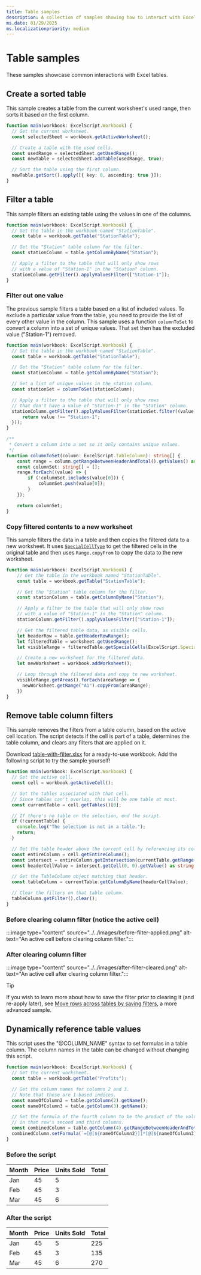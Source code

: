 ```yaml
---
title: Table samples
description: A collection of samples showing how to interact with Excel tables.
ms.date: 01/29/2025
ms.localizationpriority: medium
---
```


# Table samples

These samples showcase common interactions with Excel tables.

## Create a sorted table

This sample creates a table from the current worksheet's used range, then sorts it based on the first column.

```TypeScript
function main(workbook: ExcelScript.Workbook) {
  // Get the current worksheet.
  const selectedSheet = workbook.getActiveWorksheet();

  // Create a table with the used cells.
  const usedRange = selectedSheet.getUsedRange();
  const newTable = selectedSheet.addTable(usedRange, true);

  // Sort the table using the first column.
  newTable.getSort().apply([{ key: 0, ascending: true }]);
}
```

## Filter a table

This sample filters an existing table using the values in one of the columns.

```TypeScript
function main(workbook: ExcelScript.Workbook) {
  // Get the table in the workbook named "StationTable".
  const table = workbook.getTable("StationTable");

  // Get the "Station" table column for the filter.
  const stationColumn = table.getColumnByName("Station");

  // Apply a filter to the table that will only show rows 
  // with a value of "Station-1" in the "Station" column.
  stationColumn.getFilter().applyValuesFilter(["Station-1"]);
}
```

### Filter out one value

The previous sample filters a table based on a list of included values. To exclude a particular value from the table, you need to provide the list of every other value in the column. This sample uses a function `columnToSet` to convert a column into a set of unique values. That set then has the excluded value ("Station-1") removed.

```TypeScript
function main(workbook: ExcelScript.Workbook) {
  // Get the table in the workbook named "StationTable".
  const table = workbook.getTable("StationTable");

  // Get the "Station" table column for the filter.
  const stationColumn = table.getColumnByName("Station");

  // Get a list of unique values in the station column.
  const stationSet = columnToSet(stationColumn);

  // Apply a filter to the table that will only show rows
  // that don't have a value of "Station-1" in the "Station" column. 
  stationColumn.getFilter().applyValuesFilter(stationSet.filter((value) => {
      return value !== "Station-1";
  }));
}

/**
 * Convert a column into a set so it only contains unique values.
 */
function columnToSet(column: ExcelScript.TableColumn): string[] {
    const range = column.getRangeBetweenHeaderAndTotal().getValues() as string[][];
    const columnSet: string[] = [];
    range.forEach((value) => {
        if (!columnSet.includes(value[0])) {
            columnSet.push(value[0]);
        }
    });

    return columnSet;
}
```

### Copy filtered contents to a new worksheet

This sample filters the data in a table and then copies the filtered data to a new worksheet. It uses [`SpecialCellType`](/javascript/api/office-scripts/excelscript/excelscript.specialcelltype?view=office-scripts) to get the filtered cells in the original table and then uses `Range.copyFrom` to copy the data to the new worksheet.

```TypeScript
function main(workbook: ExcelScript.Workbook) {
    // Get the table in the workbook named "StationTable".
    const table = workbook.getTable("StationTable");

    // Get the "Station" table column for the filter.
    const stationColumn = table.getColumnByName("Station");

    // Apply a filter to the table that will only show rows 
    // with a value of "Station-1" in the "Station" column.
    stationColumn.getFilter().applyValuesFilter(["Station-1"]);

    // Get the filtered table data, as visible cells.
    let headerRow = table.getHeaderRowRange();
    let filteredTable = worksheet.getUsedRange();
    let visibleRange = filteredTable.getSpecialCells(ExcelScript.SpecialCellType.visible); 

    // Create a new worksheet for the filtered data. 
    let newWorksheet = workbook.addWorksheet();

    // Loop through the filtered data and copy to new worksheet.
    visibleRange.getAreas().forEach(areaRange => { 
      newWorksheet.getRange("A1").copyFrom(areaRange);
    })
}
```

## Remove table column filters

This sample removes the filters from a table column, based on the active cell location. The script detects if the cell is part of a table, determines the table column, and clears any filters that are applied on it.

Download [table-with-filter.xlsx](table-with-filter.xlsx) for a ready-to-use workbook. Add the following script to try the sample yourself!

```TypeScript
function main(workbook: ExcelScript.Workbook) {
  // Get the active cell.
  const cell = workbook.getActiveCell();

  // Get the tables associated with that cell.
  // Since tables can't overlap, this will be one table at most.
  const currentTable = cell.getTables()[0];

  // If there's no table on the selection, end the script.
  if (!currentTable) {
    console.log("The selection is not in a table.");
    return;
  }

  // Get the table header above the current cell by referencing its column.
  const entireColumn = cell.getEntireColumn();
  const intersect = entireColumn.getIntersection(currentTable.getRange());
  const headerCellValue = intersect.getCell(0, 0).getValue() as string;

  // Get the TableColumn object matching that header.
  const tableColumn = currentTable.getColumnByName(headerCellValue);

  // Clear the filters on that table column.
  tableColumn.getFilter().clear();
}
```

### Before clearing column filter (notice the active cell)

:::image type="content" source="../../images/before-filter-applied.png" alt-text="An active cell before clearing column filter.":::

### After clearing column filter

:::image type="content" source="../../images/after-filter-cleared.png" alt-text="An active cell after clearing column filter.":::

> [!TIP]
> If you wish to learn more about how to save the filter prior to clearing it (and re-apply later), see [Move rows across tables by saving filters](move-rows-across-tables.md), a more advanced sample.

## Dynamically reference table values

This script uses the "@COLUMN_NAME" syntax to set formulas in a table column. The column names in the table can be changed without changing this script.

```TypeScript
function main(workbook: ExcelScript.Workbook) {
  // Get the current worksheet.
  const table = workbook.getTable("Profits");

  // Get the column names for columns 2 and 3.
  // Note that these are 1-based indices.
  const nameOfColumn2 = table.getColumn(2).getName();
  const nameOfColumn3 = table.getColumn(3).getName();

  // Set the formula of the fourth column to be the product of the values found
  // in that row's second and third columns.
  const combinedColumn = table.getColumn(4).getRangeBetweenHeaderAndTotal();
  combinedColumn.setFormula(`=[@[${nameOfColumn2}]]*[@[${nameOfColumn3}]]`);
}
```

### Before the script

| Month | Price | Units Sold | Total |
|--|--|--|--|
| Jan | 45 | 5 |  |
| Feb | 45 | 3 |  |
| Mar | 45 | 6 |  |

### After the script

| Month | Price | Units Sold | Total |
|--|--|--|--|
| Jan | 45 | 5 | 225 |
| Feb | 45 | 3 | 135 |
| Mar | 45 | 6 | 270 |

